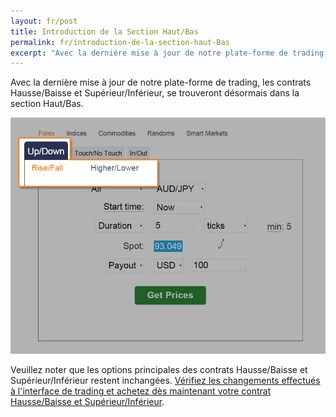 ```yaml
---
layout: fr/post
title: Introduction de la Section Haut/Bas
permalink: fr/introduction-de-la-section-haut-Bas
excerpt: "Avec la dernière mise à jour de notre plate-forme de trading, les contrats Hausse/Baisse et Supérieur/Inférieur, se trouveront désormais dans la section Haut/Bas."
---
```


Avec la dernière mise à jour de notre plate-forme de trading, les contrats Hausse/Baisse et Supérieur/Inférieur, se trouveront désormais dans la section Haut/Bas.

![](/images/rise-fall.jpg)

Veuillez noter que les options principales des contrats Hausse/Baisse et Supérieur/Inférieur restent inchangées. [Vérifiez les changements effectués à l'interface de trading et achetez dès maintenant votre contrat Hausse/Baisse et Supérieur/Inférieur](https://www.binary.com/c/trade.cgi?market=forex&time=5m&form_name=risefall&expiry_type=duration&amount_type=payout&H=S0P&currency=USD&underlying_symbol=frxAUDJPY&amount=100&date_start=now&type=CALL&l=EN&lid=&utm_medium=email&utm_campaign=reactivation&utm_source=intercom&utm_content=updownsection).
